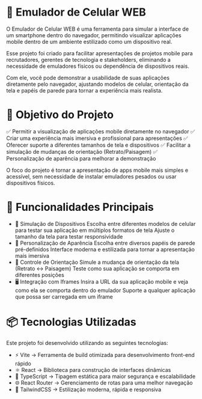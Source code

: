 # 📱 Emulador de Celular WEB

O Emulador de Celular WEB é uma ferramenta para simular a interface de um smartphone dentro do navegador, permitindo visualizar aplicações mobile dentro de um ambiente estilizado como um dispositivo real.

Esse projeto foi criado para facilitar apresentações de projetos mobile para recrutadores, gerentes de tecnologia e stakeholders, eliminando a necessidade de emuladores físicos ou dependência de dispositivos reais.

Com ele, você pode demonstrar a usabilidade de suas aplicações diretamente pelo navegador, ajustando modelos de celular, orientação da tela e papéis de parede para tornar a experiência mais realista.

# 🎯 Objetivo do Projeto

✅ Permitir a visualização de aplicações mobile diretamente no navegador
✅ Criar uma experiência mais imersiva e profissional para apresentações
✅ Oferecer suporte a diferentes tamanhos de tela e dispositivos
✅ Facilitar a simulação de mudanças de orientação (Retrato/Paisagem)
✅ Personalização de aparência para melhorar a demonstração

O foco do projeto é tornar a apresentação de apps mobile mais simples e acessível, sem necessidade de instalar emuladores pesados ou usar dispositivos físicos.


# 🚀 Funcionalidades Principais

- 📲 Simulação de Dispositivos
Escolha entre diferentes modelos de celular para testar sua aplicação em múltiplos formatos de tela
Ajuste o tamanho da tela para testar responsividade
- 🌆 Personalização de Aparência
Escolha entre diversos papéis de parede pré-definidos
Interface moderna e estilizada para tornar a apresentação mais imersiva
- 🔄 Controle de Orientação
Simule a mudança de orientação da tela (Retrato ↔ Paisagem)
Teste como sua aplicação se comporta em diferentes posições
- 🖥 Integração com Iframes
Insira a URL da sua aplicação mobile e veja como ela se comporta dentro do emulador
Suporte a qualquer aplicação que possa ser carregada em um iframe

# 📦 Tecnologias Utilizadas
Este projeto foi desenvolvido utilizando as seguintes tecnologias:

- ⚡ Vite → Ferramenta de build otimizada para desenvolvimento front-end rápido
- ⚛️ React → Biblioteca para construção de interfaces dinâmicas
- 🔷 TypeScript → Tipagem estática para maior segurança e escalabilidade
- 🌐 React Router → Gerenciamento de rotas para uma melhor navegação
- 🎨 TailwindCSS → Estilização moderna, rápida e responsiva
